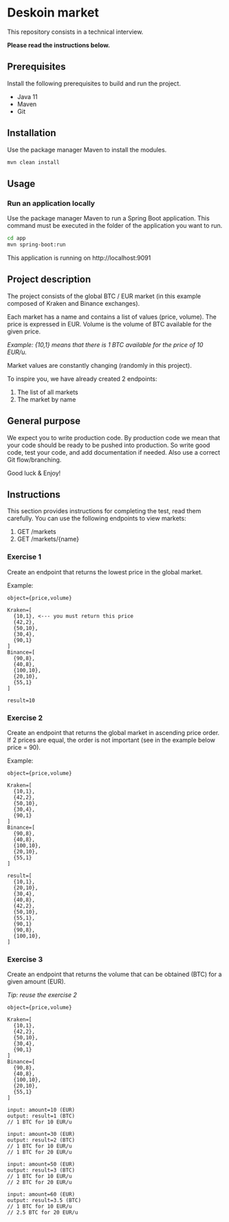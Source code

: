 # Deskoin market

This repository consists in a technical interview.

**Please read the instructions below.**

## Prerequisites

Install the following prerequisites to build and run the project.

* Java 11
* Maven
* Git

## Installation

Use the package manager Maven to install the modules.

```bash
mvn clean install
```

## Usage

### Run an application locally

Use the package manager Maven to run a Spring Boot application. This command must be
executed in the folder of the application you want to run.

```bash
cd app
mvn spring-boot:run
```

This application is running on http://localhost:9091

## Project description

The project consists of the global BTC / EUR market (in this example composed of Kraken and Binance exchanges).

Each market has a name and contains a list of values (price, volume).
The price is expressed in EUR.
Volume is the volume of BTC available for the given price.

_Example: {10,1} means that there is 1 BTC available for the price of 10 EUR/u._

Market values are constantly changing (randomly in this project).

To inspire you, we have already created 2 endpoints:
1. The list of all markets
2. The market by name

## General purpose

We expect you to write production code.
By production code we mean that your code should be ready to be pushed into production.
So write good code, test your code, and add documentation if needed.
Also use a correct Git flow/branching.

Good luck & Enjoy!

## Instructions

This section provides instructions for completing the test, read them carefully.
You can use the following endpoints to view markets:
1. GET /markets
2. GET /markets/{name}

### Exercise 1

Create an endpoint that returns the lowest price in the global market.

Example:
```
object={price,volume}

Kraken=[
  {10,1}, <--- you must return this price
  {42,2},
  {50,10},
  {30,4},
  {90,1}
]
Binance=[
  {90,8},
  {40,8},
  {100,10},
  {20,10},
  {55,1}
]

result=10
```

### Exercise 2

Create an endpoint that returns the global market in ascending price order.
If 2 prices are equal, the order is not important (see in the example below price = 90).

Example:
```
object={price,volume}

Kraken=[
  {10,1},
  {42,2},
  {50,10},
  {30,4},
  {90,1}
]
Binance=[
  {90,8},
  {40,8},
  {100,10},
  {20,10},
  {55,1}
]

result=[
  {10,1},
  {20,10},
  {30,4},
  {40,8},
  {42,2},
  {50,10},
  {55,1},
  {90,1}
  {90,8},
  {100,10},
]
```

### Exercise 3

Create an endpoint that returns the volume that can be obtained (BTC) for a given amount (EUR).

_Tip: reuse the exercise 2_

```
object={price,volume}

Kraken=[
  {10,1},
  {42,2},
  {50,10},
  {30,4},
  {90,1}
]
Binance=[
  {90,8},
  {40,8},
  {100,10},
  {20,10},
  {55,1}
]

input: amount=10 (EUR)
output: result=1 (BTC)
// 1 BTC for 10 EUR/u

input: amount=30 (EUR)
output: result=2 (BTC)
// 1 BTC for 10 EUR/u
// 1 BTC for 20 EUR/u

input: amount=50 (EUR)
output: result=3 (BTC)
// 1 BTC for 10 EUR/u
// 2 BTC for 20 EUR/u

input: amount=60 (EUR)
output: result=3.5 (BTC)
// 1 BTC for 10 EUR/u
// 2.5 BTC for 20 EUR/u

```
